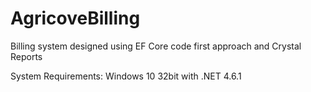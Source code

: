 # AgricoveBilling

Billing system designed using EF Core code first approach and Crystal Reports

System Requirements: Windows 10 32bit with .NET 4.6.1

